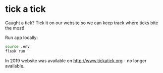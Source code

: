 # tick a tick
Caught a tick? Tick it on our website so we can keep track where ticks bite the most!

Run app locally:
```bash
source .env
flask run
```

In 2019 website was available on http://www.tickatick.org - no longer available.
